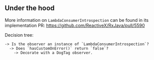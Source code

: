 ## Under the hood

More information on `LambdaConsumerIntrospection` can be found in its implementation PR: https://github.com/ReactiveX/RxJava/pull/5590

Decision tree:
```
-> Is the observer an instance of `LambdaConsumerIntrospection`?
  -> Does `hasCustomOnError()` return `false`?
    -> Decorate with a DogTag observer.
```